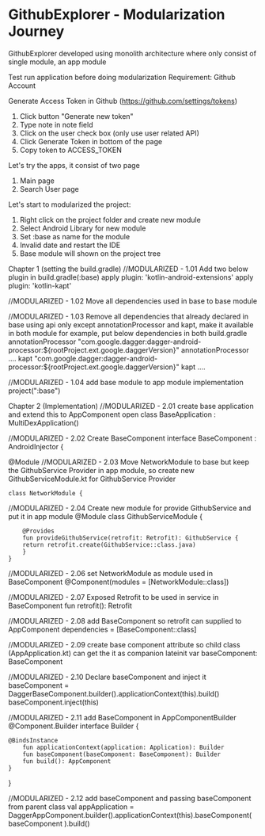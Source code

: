 GithubExplorer - Modularization Journey
=======================================

GithubExplorer developed using monolith architecture where only consist of single module, an app module

Test run application before doing modularization
Requirement: Github Account

Generate Access Token in Github (https://github.com/settings/tokens)
1. Click button "Generate new token"
2. Type note in note field
3. Click on the user check box (only use user related API)
4. Click Generate Token in bottom of the page
5. Copy token to ACCESS_TOKEN

Let's try the apps, it consist of two page
1. Main page
2. Search User page


Let's start to modularized the project:
1. Right click on the project folder and create new module
2. Select Android Library for new module
3. Set :base as name for the module
4. Invalid date and restart the IDE
5. Base module will shown on the project tree


Chapter 1 (setting the build.gradle)
//MODULARIZED - 1.01 Add two below plugin in build.gradle(:base)
apply plugin: 'kotlin-android-extensions'
apply plugin: 'kotlin-kapt'

//MODULARIZED - 1.02 Move all dependencies used in base to base module

//MODULARIZED - 1.03 Remove all dependencies that already declared in base using api only except annotationProcessor and kapt, make it available in both module
for example, put below dependencies in both build.gradle
annotationProcessor "com.google.dagger:dagger-android-processor:${rootProject.ext.google.daggerVersion}"
annotationProcessor ....
kapt "com.google.dagger:dagger-android-processor:${rootProject.ext.google.daggerVersion}"
kapt ....

//MODULARIZED - 1.04 add base module to app module
implementation project(":base")

Chapter 2 (Implementation)
//MODULARIZED - 2.01 create base application and extend this to AppComponent
open class BaseApplication : MultiDexApplication()

//MODULARIZED - 2.02 Create BaseComponent
interface BaseComponent : AndroidInjector<BaseApplication> {

@Module
//MODULARIZED - 2.03 Move NetworkModule to base but keep the GithubService Provider in app module, so create new GithubServiceModule.kt for GithubService Provider

	class NetworkModule {


//MODULARIZED - 2.04 Create new module for provide GithubService and put it in app module
	@Module
	class GithubServiceModule {

	    @Provides
	    fun provideGithubService(retrofit: Retrofit): GithubService {
		return retrofit.create(GithubService::class.java)
	    }
	}

//MODULARIZED - 2.06 set NetworkModule as module used in BaseComponent
	@Component(modules = [NetworkModule::class])

//MODULARIZED - 2.07 Exposed Retrofit to be used in service in BaseComponent
	fun retrofit(): Retrofit

//MODULARIZED - 2.08 add BaseComponent so retrofit can supplied to AppComponent
	dependencies = [BaseComponent::class]

//MODULARIZED - 2.09 create base component attribute so child class (AppApplication.kt) can get the it as companion
	lateinit var baseComponent: BaseComponent

//MODULARIZED - 2.10 Declare baseComponent and inject it
	baseComponent = DaggerBaseComponent.builder().applicationContext(this).build()
	baseComponent.inject(this)


//MODULARIZED - 2.11 add BaseComponent in AppComponentBuilder
@Component.Builder
interface Builder {

	@BindsInstance
		fun applicationContext(application: Application): Builder
		fun baseComponent(baseComponent: BaseComponent): Builder
		fun build(): AppComponent
	}
}

//MODULARIZED - 2.12 add baseComponent and passing baseComponent from parent class
	val appApplication = DaggerAppComponent.builder().applicationContext(this).baseComponent(
	    baseComponent
	).build()
